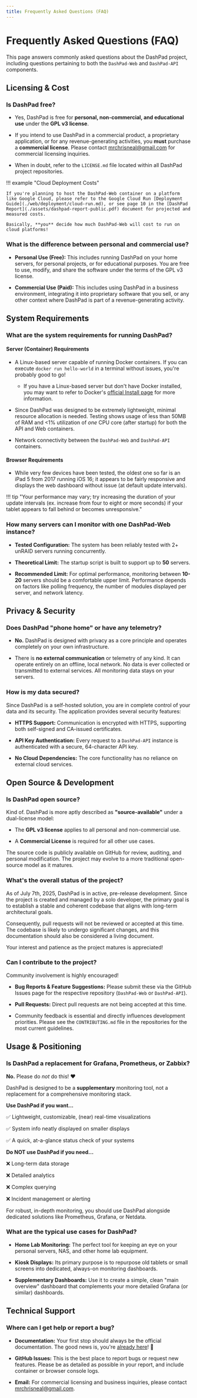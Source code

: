 ```yaml
---
title: Frequently Asked Questions (FAQ)
---
```


# Frequently Asked Questions (FAQ)

This page answers commonly asked questions about the DashPad project, including questions pertaining to both the `DashPad-Web` and `DashPad-API` components.

## Licensing & Cost

### Is DashPad free?

- Yes, DashPad is free for **personal, non-commercial, and educational use** under the **GPL v3 license**.

- If you intend to use DashPad in a commercial product, a proprietary application, or for any revenue-generating activities, you **must** purchase a **commercial license**. Please contact [mrchrisneal@gmail.com](mailto:mrchrisneal@gmail.com) for commercial licensing inquiries.

- When in doubt, refer to the `LICENSE.md` file located within all DashPad project repositories.

!!! example "Cloud Deployment Costs"

    If you're planning to host the DashPad-Web container on a platform like Google Cloud, please refer to the Google Cloud Run [Deployment Guide](./web/deployment/cloud-run.md), or see page 10 in the [DashPad Report](./assets/dashpad-report-public.pdf) document for projected and measured costs. 

    Basically, **you** decide how much DashPad-Web will cost to run on cloud platforms!

### What is the difference between personal and commercial use?

- **Personal Use (Free):** This includes running DashPad on your home servers, for personal projects, or for educational purposes. You are free to use, modify, and share the software under the terms of the GPL v3 license.

- **Commercial Use (Paid):** This includes using DashPad in a business environment, integrating it into proprietary software that you sell, or any other context where DashPad is part of a revenue-generating activity.

## System Requirements

### What are the system requirements for running DashPad?

#### Server (Container) Requirements

- A Linux-based server capable of running Docker containers. If you can execute `docker run hello-world` in a terminal without issues, you're probably good to go! 

    - If you have a Linux-based server but don't have Docker installed, you may want to refer to Docker's [official Install page](https://docs.docker.com/engine/install/) for more information.

- Since DashPad was designed to be extremely lightweight, minimal resource allocation is needed. Testing shows usage of less than 50MB of RAM and <1% utilization of *one* CPU core (after startup) for both the API and Web containers. 

- Network connectivity between the `DashPad-Web` and `DashPad-API` containers.

#### Browser Requirements

- While very few devices have been tested, the oldest one so far is an iPad 5 from 2017 running iOS 16; it appears to be fairly responsive and displays the web dashboard without issue (at default update intervals). 

!!! tip "Your performance may vary; try increasing the duration of your update intervals (ex. increase from four to eight or more seconds) if your tablet appears to fall behind or becomes unresponsive."

### How many servers can I monitor with one DashPad-Web instance?

- **Tested Configuration:** The system has been reliably tested with 2+ unRAID servers running concurrently.

- **Theoretical Limit:** The startup script is built to support up to **50** servers.

- **Recommended Limit:** For optimal performance, monitoring between **10-20** servers should be a comfortable upper limit. Performance depends on factors like polling frequency, the number of modules displayed per server, and network latency.

## Privacy & Security

### Does DashPad "phone home" or have any telemetry?

- **No.** DashPad is designed with privacy as a core principle and operates completely on your own infrastructure.

- There is **no external communication** or telemetry of any kind. It can operate entirely on an offline, local network. No data is ever collected or transmitted to external services. All monitoring data stays on your servers.

### How is my data secured?

Since DashPad is a self-hosted solution, you are in complete control of your data and its security. The application provides several security features:

- **HTTPS Support:** Communication is encrypted with HTTPS, supporting both self-signed and CA-issued certificates.

- **API Key Authentication:** Every request to a `DashPad-API` instance is authenticated with a secure, 64-character API key.

- **No Cloud Dependencies:** The core functionality has no reliance on external cloud services.

## Open Source & Development

### Is DashPad open source?

Kind of. DashPad is more aptly described as **"source-available"** under a dual-license model:

- The **GPL v3 license** applies to all personal and non-commercial use.

- A **Commercial License** is required for all other use cases.

The source code is publicly available on GitHub for review, auditing, and personal modification. The project may evolve to a more traditional open-source model as it matures.

### What's the overall status of the project?

As of July 7th, 2025, DashPad is in active, pre-release development. Since the project is created and managed by a solo developer, the primary goal is to establish a stable and coherent codebase that aligns with long-term architectural goals. 

Consequently, pull requests will not be reviewed or accepted at this time. The codebase is likely to undergo significant changes, and this documentation should also be considered a living document. 

Your interest and patience as the project matures is appreciated!


### Can I contribute to the project?

Community involvement is highly encouraged!

- **Bug Reports & Feature Suggestions:** Please submit these via the GitHub Issues page for the respective repository (`DashPad-Web` or `DashPad-API`).

- **Pull Requests:** Direct pull requests are not being accepted at this time.

- Community feedback is essential and directly influences development priorities. Please see the `CONTRIBUTING.md` file in the repositories for the most current guidelines.

## Usage & Positioning

### Is DashPad a replacement for Grafana, Prometheus, or Zabbix?

**No.** Please do *not* do this! ❤️

DashPad is designed to be a **supplementary** monitoring tool, not a replacement for a comprehensive monitoring stack.

**Use DashPad if you want...** 

✅ Lightweight, customizable, (near) real-time visualizations

✅ System info neatly displayed on smaller displays

✅ A quick, at-a-glance status check of your systems

**Do NOT use DashPad if you need...** 

❌ Long-term data storage

❌ Detailed analytics

❌ Complex querying

❌ Incident management or alerting

For robust, in-depth monitoring, you should use DashPad alongside dedicated solutions like Prometheus, Grafana, or Netdata.

### What are the typical use cases for DashPad?

- **Home Lab Monitoring:** The perfect tool for keeping an eye on your personal servers, NAS, and other home lab equipment.

- **Kiosk Displays:** Its primary purpose is to repurpose old tablets or small screens into dedicated, always-on monitoring dashboards.

- **Supplementary Dashboards:** Use it to create a simple, clean "main overview" dashboard that complements your more detailed Grafana (or similar) dashboards.

## Technical Support

### Where can I get help or report a bug?

- **Documentation:** Your first stop should always be the official documentation. The good news is, you're [already here](https://dashpad.neal.media/)! 👋

- **GitHub Issues:** This is the best place to report bugs or request new features. Please be as detailed as possible in your report, and include container or browser console logs.

- **Email:** For commercial licensing and business inquiries, please contact [mrchrisneal@gmail.com](mailto:mrchrisneal@gmail.com).
